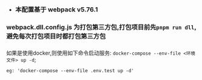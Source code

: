 - ### 本配置基于 webpack v5.76.1


### webpack.dll.config.js 为打包第三方包,打包项目前先`pnpm run dll`,避免每次打包项目时都打包第三方包

###

如果是使用docker,则使用如下命令启动服务:
` docker-compose --env-file <环境文件> up -d `;

`eg: 'docker-compose --env-file .env.test up -d'`
